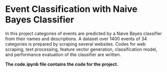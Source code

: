 # Event Classification with Naive Bayes Classifier

In this project categories of events are predicted by a Naive Bayes classifier from their names and
descriptions. A dataset over 1400 events of 34 categories is prepared by scraping several websites. Codes for
web scraping, text processing, feature vector generation, classification model, and performance evaluation of the classifier
are written.


**The code.ipynb file contains the code for the project.**
